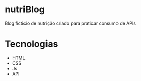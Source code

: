 # nutriBlog
 Blog ficticio de nutrição criado para praticar consumo de APIs
 # Tecnologias
 - HTML
 - CSS
 - Js
 - API
